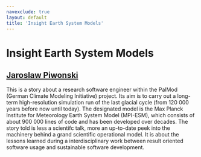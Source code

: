 ```yaml
---
navexclude: true
layout: default
title: 'Insight Earth System Models'
---
```


# Insight Earth System Models

## [Jaroslaw Piwonski](../../speaker/MQFBYW/)

This is a story about a research software engineer within the PalMod (German Climate Modeling Initiative) project. Its aim is to carry out a long-term high-resolution simulation run of the last glacial cycle (from 120 000 years before now until today). The designated model is the Max Planck Institute for Meteorology Earth System Model (MPI-ESM), which consists of about 900 000 lines of code and has been developed over decades.  The story told is less a scientifc talk, more an up-to-date peek into the machinery behind a grand scientific operational model. It is about the lessons learned during a interdisciplinary work between result oriented software usage and sustainable software development.